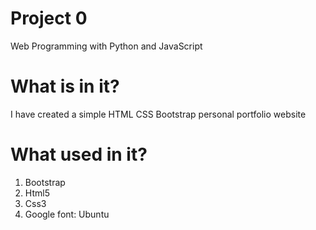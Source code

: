 # Project 0

Web Programming with Python and JavaScript

# What is in it?

I have created a simple HTML CSS Bootstrap personal portfolio website

# What used in it?

1. Bootstrap
2. Html5
3. Css3
4. Google font: Ubuntu
